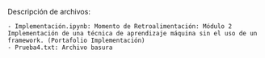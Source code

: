 Descripción de archivos:

    - Implementación.ipynb: Momento de Retroalimentación: Módulo 2 Implementación de una técnica de aprendizaje máquina sin el uso de un framework. (Portafolio Implementación)
    - Prueba4.txt: Archivo basura
